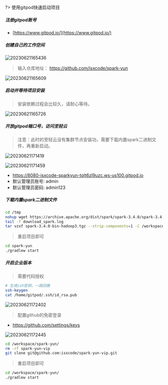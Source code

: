 ?> 使用gitpod快速启动项目

##### 注册gitpod账号

- [https://www.gitpod.io/](https://www.gitpod.io/)

##### 创建自己的工作空间

![20230621165436](https://img.isxcode.com/picgo/20230621165436.png)

> 输入仓库地址： https://github.com/isxcode/spark-yun

![20230621165609](https://img.isxcode.com/picgo/20230621165609.png)

##### 启动并等待项目安装

> 安装依赖过程会比较久，请耐心等待。

![20230621165726](https://img.isxcode.com/picgo/20230621165726.png)

##### 开放gitpod端口号，访问至轻云

> 注意：此时的至轻云没有集群节点安装功，需要下载内置spark二进制文件，再重新启动。

![20230621171419](https://img.isxcode.com/picgo/20230621171419.png)

![20230621171459](https://img.isxcode.com/picgo/20230621171459.png)

- https://8080-isxcode-sparkyun-tqlt6zl9uzc.ws-us100.gitpod.io
- 默认管理员账号: admin
- 默认管理员密码: admin123

##### 下载内置spark二进制文件

```bash
cd /tmp
nohup wget https://archive.apache.org/dist/spark/spark-3.4.0/spark-3.4.0-bin-hadoop3.tgz >> download_spark.log 2>&1 &  
tail -f download_spark.log
tar vzxf spark-3.4.0-bin-hadoop3.tgz --strip-components=1 -C /workspace/spark-yun/spark-yun-dist/src/main/spark-min
```

> 重启项目即可

```bash
cd spark-yun
./gradlew start
```

##### 开启企业版本

> 需要代码授权

```bash
# 生成ssh密钥，一路回撤
ssh-keygen
cat /home/gitpod/.ssh/id_rsa.pub
```

![20230621172402](https://img.isxcode.com/picgo/20230621172402.png)

> 配置github的免密登录

- https://github.com/settings/keys

![20230621172445](https://img.isxcode.com/picgo/20230621172445.png)

```bash
cd /workspace/spark-yun/
rm -rf spark-yun-vip
git clone git@github.com:isxcode/spark-yun-vip.git
```

> 重启项目即可

```bash
cd /workspace/spark-yun/
./gradlew start
```

